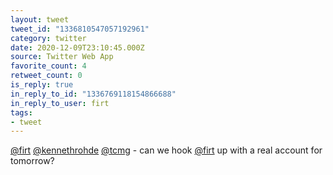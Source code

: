 ```yaml
---
layout: tweet
tweet_id: "1336810547057192961"
category: twitter
date: 2020-12-09T23:10:45.000Z
source: Twitter Web App
favorite_count: 4
retweet_count: 0
is_reply: true
in_reply_to_id: "1336769118154866688"
in_reply_to_user: firt
tags:
- tweet
---
```


[@firt](https://twitter.com/@firt) [@kennethrohde](https://twitter.com/@kennethrohde) [@tcmg](https://twitter.com/@tcmg) - can we hook [@firt](https://twitter.com/@firt) up with a real account for tomorrow?
